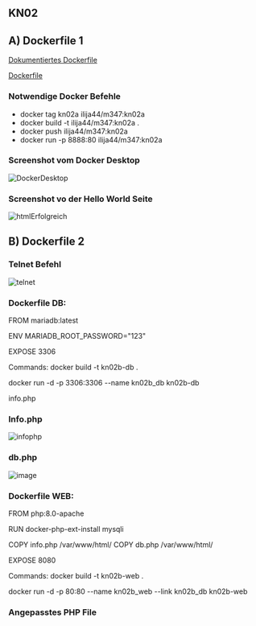 ## KN02

## A) Dockerfile 1
[Dokumentiertes Dockerfile](https://github.com/Ilija44/m347/blob/main/KN02/Dockerfile.txt)

[Dockerfile](https://github.com/Ilija44/m347/blob/main/KN02/Dockefile)

### Notwendige Docker Befehle
- docker tag kn02a ilija44/m347:kn02a
- docker build -t ilija44/m347:kn02a .
- docker push ilija44/m347:kn02a
- docker run -p 8888:80 ilija44/m347:kn02a

### Screenshot vom Docker Desktop

![DockerDesktop](https://github.com/Ilija44/m347/assets/113606362/7d5c7d3b-dbbd-41ad-b25c-43f6ec052f7d)


### Screenshot vo der Hello World Seite 

![htmlErfolgreich](https://github.com/Ilija44/m347/assets/113606362/a06f099f-c377-416c-9474-a7ac260f17ed)


## B) Dockerfile 2

### Telnet Befehl
![telnet](https://github.com/Ilija44/m347/assets/113606362/d758c961-7370-4de2-8bb2-3c76db4eaf49)

### Dockerfile DB:
FROM mariadb:latest

ENV MARIADB_ROOT_PASSWORD="123"

EXPOSE 3306

Commands:
docker build -t kn02b-db .

docker run -d -p 3306:3306 --name kn02b_db kn02b-db

info.php

### Info.php
![infophp](https://github.com/Ilija44/m347/assets/113606362/93f82147-cfa4-4495-8717-ca3847bca35f)

### db.php
![image](https://github.com/Ilija44/m347/assets/113606362/731c0f5f-299b-4593-9f13-4118c9f2b675)

### Dockerfile WEB:
FROM php:8.0-apache
 
RUN docker-php-ext-install mysqli
 
COPY info.php /var/www/html/
COPY db.php /var/www/html/

EXPOSE 8080

Commands:
docker build -t kn02b-web .

docker run -d -p 80:80 --name kn02b_web --link kn02b_db kn02b-web

### Angepasstes PHP File




